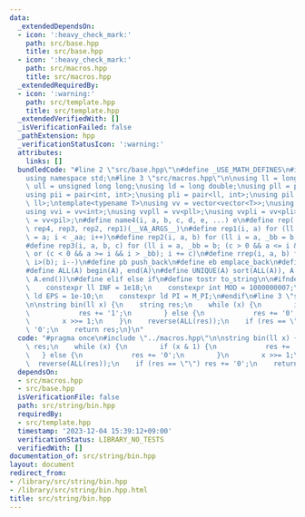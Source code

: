 ```yaml
---
data:
  _extendedDependsOn:
  - icon: ':heavy_check_mark:'
    path: src/base.hpp
    title: src/base.hpp
  - icon: ':heavy_check_mark:'
    path: src/macros.hpp
    title: src/macros.hpp
  _extendedRequiredBy:
  - icon: ':warning:'
    path: src/template.hpp
    title: src/template.hpp
  _extendedVerifiedWith: []
  _isVerificationFailed: false
  _pathExtension: hpp
  _verificationStatusIcon: ':warning:'
  attributes:
    links: []
  bundledCode: "#line 2 \"src/base.hpp\"\n#define _USE_MATH_DEFINES\n#include <bits/stdc++.h>\n\
    using namespace std;\n#line 3 \"src/macros.hpp\"\n\nusing ll = long long;\nusing\
    \ ull = unsigned long long;\nusing ld = long double;\nusing pll = pair<ll, ll>;\n\
    using pii = pair<int, int>;\nusing pli = pair<ll, int>;\nusing pil = pair<int,\
    \ ll>;\ntemplate<typename T>\nusing vv = vector<vector<T>>;\nusing vvl = vv<ll>;\n\
    using vvi = vv<int>;\nusing vvpll = vv<pll>;\nusing vvpli = vv<pli>;\nusing vvpil\
    \ = vv<pil>;\n#define name4(i, a, b, c, d, e, ...) e\n#define rep(...) name4(__VA_ARGS__,\
    \ rep4, rep3, rep2, rep1)(__VA_ARGS__)\n#define rep1(i, a) for (ll i = 0, _aa\
    \ = a; i < _aa; i++)\n#define rep2(i, a, b) for (ll i = a, _bb = b; i < _bb; i++)\n\
    #define rep3(i, a, b, c) for (ll i = a, _bb = b; (c > 0 && a <= i && i < _bb)\
    \ or (c < 0 && a >= i && i > _bb); i += c)\n#define rrep(i, a, b) for (ll i=(a);\
    \ i>(b); i--)\n#define pb push_back\n#define eb emplace_back\n#define mkp make_pair\n\
    #define ALL(A) begin(A), end(A)\n#define UNIQUE(A) sort(ALL(A)), A.erase(unique(ALL(A)),\
    \ A.end())\n#define elif else if\n#define tostr to_string\n\n#ifndef CONSTANTS\n\
    \    constexpr ll INF = 1e18;\n    constexpr int MOD = 1000000007;\n    constexpr\
    \ ld EPS = 1e-10;\n    constexpr ld PI = M_PI;\n#endif\n#line 3 \"src/string/bin.hpp\"\
    \n\nstring bin(ll x) {\n    string res;\n    while (x) {\n        if (x & 1) {\n\
    \            res += '1';\n        } else {\n            res += '0';\n        }\n\
    \        x >>= 1;\n    }\n    reverse(ALL(res));\n    if (res == \"\") res +=\
    \ '0';\n    return res;\n}\n"
  code: "#pragma once\n#include \"../macros.hpp\"\n\nstring bin(ll x) {\n    string\
    \ res;\n    while (x) {\n        if (x & 1) {\n            res += '1';\n     \
    \   } else {\n            res += '0';\n        }\n        x >>= 1;\n    }\n  \
    \  reverse(ALL(res));\n    if (res == \"\") res += '0';\n    return res;\n}\n"
  dependsOn:
  - src/macros.hpp
  - src/base.hpp
  isVerificationFile: false
  path: src/string/bin.hpp
  requiredBy:
  - src/template.hpp
  timestamp: '2023-12-04 15:39:12+09:00'
  verificationStatus: LIBRARY_NO_TESTS
  verifiedWith: []
documentation_of: src/string/bin.hpp
layout: document
redirect_from:
- /library/src/string/bin.hpp
- /library/src/string/bin.hpp.html
title: src/string/bin.hpp
---
```

